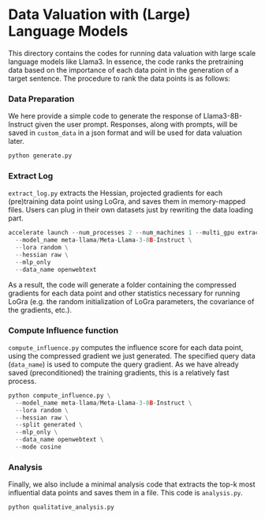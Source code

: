 # Data Valuation with (Large) Language Models

This directory contains the codes for running data valuation with large scale
language models like Llama3. In essence, the code ranks the pretraining data
based on the importance of each data point in the generation of a target sentence.
The procedure to rank the data points is as follows:

### Data Preparation
We here provide a simple code to generate the response of Llama3-8B-Instruct
given the user prompt. Responses, along with prompts, will be saved in
`custom_data` in a json format and will be used for data valuation later.

```python
python generate.py
```

### Extract Log

`extract_log.py` extracts the Hessian, projected gradients for each (pre)training
data point using LoGra, and saves them in memory-mapped files. Users can plug in
their own datasets just by rewriting the data loading part.

```python
accelerate launch --num_processes 2 --num_machines 1 --multi_gpu extract_log.py \
  --model_name meta-llama/Meta-Llama-3-8B-Instruct \
  --lora random \
  --hessian raw \
  --mlp_only
  --data_name openwebtext
```

As a result, the code will generate a folder containing the compressed gradients
for each data point and other statistics necessary for running LoGra (e.g. the
random initialization of LoGra parameters, the covariance of the gradients, etc.).

### Compute Influence function
`compute_influence.py` computes the influence score for each data point, using
the compressed gradient we just generated. The specified query data (`data_name`)
is used to compute the query gradient. As we have already saved (preconditioned)
the training gradients, this is a relatively fast process.

```python
python compute_influence.py \
  --model_name meta-llama/Meta-Llama-3-8B-Instruct \
  --lora random \
  --hessian raw \
  --split generated \
  --mlp_only \
  --data_name openwebtext \
  --mode cosine
```

### Analysis
Finally, we also include a minimal analysis code that extracts the top-k most
influential data points and saves them in a file. This code is `analysis.py`.

```bash
python qualitative_analysis.py
```
